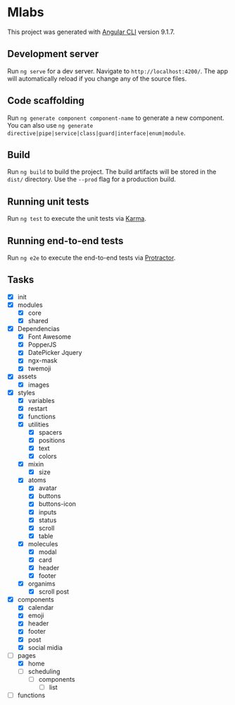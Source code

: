 # Mlabs

This project was generated with [Angular CLI](https://github.com/angular/angular-cli) version 9.1.7.

## Development server

Run `ng serve` for a dev server. Navigate to `http://localhost:4200/`. The app will automatically reload if you change any of the source files.

## Code scaffolding

Run `ng generate component component-name` to generate a new component. You can also use `ng generate directive|pipe|service|class|guard|interface|enum|module`.

## Build

Run `ng build` to build the project. The build artifacts will be stored in the `dist/` directory. Use the `--prod` flag for a production build.

## Running unit tests

Run `ng test` to execute the unit tests via [Karma](https://karma-runner.github.io).

## Running end-to-end tests

Run `ng e2e` to execute the end-to-end tests via [Protractor](http://www.protractortest.org/).

## Tasks

- [x] init
- [x] modules
  - [x] core
  - [x] shared
- [x] Dependencias
  - [x] Font Awesome
  - [x] PopperJS
  - [x] DatePicker Jquery
  - [x] ngx-mask
  - [x] twemoji
- [x] assets
  - [x] images
- [x] styles
  - [x] variables
  - [x] restart
  - [x] functions
  - [x] utilities
    - [x] spacers
    - [x] positions
    - [x] text
    - [x] colors
  - [x] mixin
    - [x] size
  - [x] atoms
    - [x] avatar
    - [x] buttons
    - [x] buttons-icon
    - [x] inputs
    - [x] status
    - [x] scroll
    - [x] table
  - [x] molecules
    - [x] modal
    - [x] card
    - [x] header
    - [x] footer
  - [x] organims
    - [x] scroll post
- [x] components
  - [x] calendar
  - [x] emoji
  - [x] header
  - [x] footer
  - [x] post
  - [x] social midia
- [ ] pages
  - [x] home
  - [ ] scheduling
    - [ ] components
      - [ ] list
- [ ] functions
